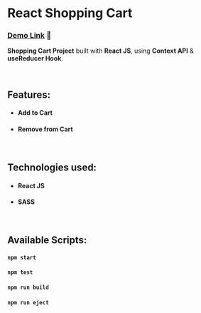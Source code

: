 # React Shopping Cart

### [Demo Link](https://react-shopping-cart-project.netlify.app/) 🔗

**Shopping Cart Project** built with **React JS**, using **Context API** & **useReducer Hook**.

<br/>

## Features:

- #### Add to Cart
- #### Remove from Cart

<br/>

## Technologies used:

- #### **React JS**
- #### **SASS**

<br/>

## Available Scripts:

#### `npm start`

#### `npm test`

#### `npm run build`

#### `npm run eject`
